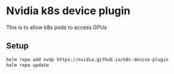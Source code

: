 # Nvidia k8s device plugin

This is to allow k8s pods to access GPUs

## Setup

```sh
helm repo add nvdp https://nvidia.github.io/k8s-device-plugin
helm repo update
```
